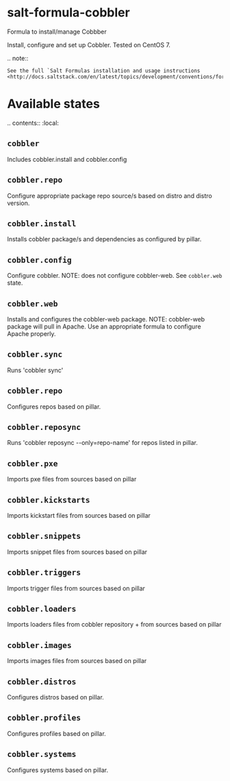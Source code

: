 salt-formula-cobbler
======================
Formula to install/manage Cobbber


Install, configure and set up Cobbler. Tested on CentOS 7.

.. note::

    See the full `Salt Formulas installation and usage instructions
    <http://docs.saltstack.com/en/latest/topics/development/conventions/formulas.html>`_.

Available states
================

.. contents::
    :local:

``cobbler``
--------
Includes cobbler.install and cobbler.config

``cobbler.repo``
-----------
Configure appropriate package repo source/s based on distro and distro version.

``cobbler.install``
-----------
Installs cobbler package/s and dependencies as configured by pillar.

``cobbler.config``
-----------
Configure cobbler. NOTE: does not configure cobbler-web. See ``cobbler.web`` state.

``cobbler.web``
----------
Installs and configures the cobbler-web package. NOTE: cobbler-web package will pull in Apache. Use an appropriate formula to configure Apache properly.

``cobbler.sync``
-----------
Runs 'cobbler sync'

``cobbler.repo``
-----------
Configures repos based on pillar.

``cobbler.reposync``
-----------
Runs 'cobbler reposync --only=repo-name' for repos listed in pillar.

``cobbler.pxe``
-----------
Imports pxe files from sources based on pillar

``cobbler.kickstarts``
-----------
Imports kickstart files from sources based on pillar

``cobbler.snippets``
-----------
Imports snippet files from sources based on pillar

``cobbler.triggers``
-----------
Imports trigger files from sources based on pillar

``cobbler.loaders``
-----------
Imports loaders files from cobbler repository + from sources based on pillar

``cobbler.images``
-----------
Imports images files from sources based on pillar

``cobbler.distros``
-----------
Configures distros based on pillar.

``cobbler.profiles``
-----------
Configures profiles based on pillar.

``cobbler.systems``
-----------
Configures systems based on pillar.
